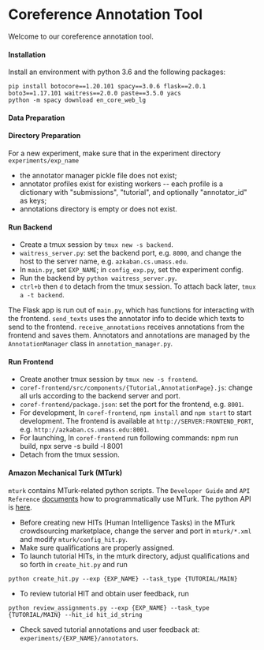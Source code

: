 # Coreference Annotation Tool
Welcome to our coreference annotation tool.


#### Installation
Install an environment with python 3.6 and the following packages:
```
pip install botocore==1.20.101 spacy==3.0.6 flask==2.0.1 boto3==1.17.101 waitress==2.0.0 paste==3.5.0 yacs
python -m spacy download en_core_web_lg
```

#### Data Preparation

#### Directory Preparation
For a new experiment, make sure that in the experiment directory `experiments/exp_name`
- the annotator manager pickle file does not exist;
- annotator profiles exist for existing workers -- 
each profile is a dictionary with "submissions", "tutorial", and optionally "annotator_id" as keys;
- annotations directory is empty or does not exist.

#### Run Backend
- Create a tmux session by `tmux new -s backend`.
- `waitress_server.py`: set the backend port, e.g. `8000`, and
change the host to the server name, e.g. `azkaban.cs.umass.edu`. 
- In `main.py`, set `EXP_NAME`; in `config_exp.py`, set the experiment config.
- Run the backend by `python waitress_server.py`.
- `ctrl+b` then `d` to detach from the tmux session. 
To attach back later, `tmux a -t backend`.

The Flask app is run out of `main.py`, 
which has functions for interacting with the frontend.
`send_texts` uses the annotator info to decide which texts to send to the frontend.
`receive_annotations` receives annotations from the frontend and saves them.
Annotators and annotations are managed by the `AnnotationManager` class in `annotation_manager.py`.

#### Run Frontend
- Create another tmux session by `tmux new -s frontend`. 
- `coref-frontend/src/components/{Tutorial,AnnotationPage}.js`: 
change all urls according to the backend server and port. 
- `coref-frontend/package.json`: set the port for the frontend, e.g. `8001`.
- For development, In `coref-frontend`, `npm install` and `npm start` to start development. 
The frontend is available at `http://SERVER:FRONTEND_PORT`, e.g. `http://azkaban.cs.umass.edu:8001`.
- For launching, In `coref-frontend` run following commands: npm run build, npx serve -s build -l 8001
- Detach from the tmux session.

#### Amazon Mechanical Turk (MTurk)
`mturk` contains MTurk-related python scripts. 
The `Developer Guide` and `API Reference` [documents](https://docs.aws.amazon.com/mturk/index.html) 
how to programmatically use MTurk. The python API is 
[here](https://boto3.amazonaws.com/v1/documentation/api/latest/reference/services/mturk.html).

- Before creating new HITs (Human Intelligence Tasks) in the MTurk crowdsourcing marketplace,
 change the server and port in `mturk/*.xml` and modify `mturk/config_hit.py`.
- Make sure qualifications are properly assigned.
- To launch tutorial HITs, in the mturk directory, adjust qualifications and so forth in `create_hit.py` and run
```
python create_hit.py --exp {EXP_NAME} --task_type {TUTORIAL/MAIN}
```
- To review tutorial HIT and obtain user feedback, run
```
python review_assignments.py --exp {EXP_NAME} --task_type {TUTORIAL/MAIN} --hit_id hit_id_string
```
- Check saved tutorial annotations and user feedback at: `experiments/{EXP_NAME}/annotators`.

